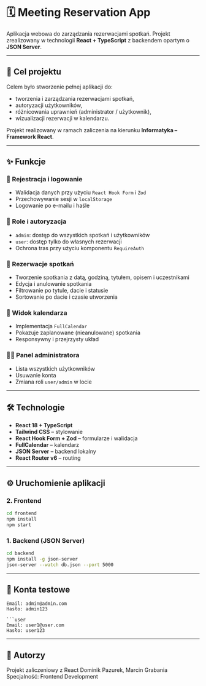 # 🗓️ Meeting Reservation App

Aplikacja webowa do zarządzania rezerwacjami spotkań. Projekt zrealizowany w technologii **React + TypeScript** z backendem opartym o **JSON Server**.

---

## 🎯 Cel projektu

Celem było stworzenie pełnej aplikacji do:

- tworzenia i zarządzania rezerwacjami spotkań,
- autoryzacji użytkowników,
- różnicowania uprawnień (administrator / użytkownik),
- wizualizacji rezerwacji w kalendarzu.

Projekt realizowany w ramach zaliczenia na kierunku **Informatyka – Framework React**.

---

## ✨ Funkcje

### 👥 Rejestracja i logowanie

- Walidacja danych przy użyciu `React Hook Form` i `Zod`
- Przechowywanie sesji w `localStorage`
- Logowanie po e-mailu i haśle

### 🔐 Role i autoryzacja

- `admin`: dostęp do wszystkich spotkań i użytkowników
- `user`: dostęp tylko do własnych rezerwacji
- Ochrona tras przy użyciu komponentu `RequireAuth`

### 📅 Rezerwacje spotkań

- Tworzenie spotkania z datą, godziną, tytułem, opisem i uczestnikami
- Edycja i anulowanie spotkania
- Filtrowanie po tytule, dacie i statusie
- Sortowanie po dacie i czasie utworzenia

### 📆 Widok kalendarza

- Implementacja `FullCalendar`
- Pokazuje zaplanowane (nieanulowane) spotkania
- Responsywny i przejrzysty układ

### 🧑‍💼 Panel administratora

- Lista wszystkich użytkowników
- Usuwanie konta
- Zmiana roli `user/admin` w locie

---

## 🛠️ Technologie

- **React 18 + TypeScript**
- **Tailwind CSS** – stylowanie
- **React Hook Form + Zod** – formularze i walidacja
- **FullCalendar** – kalendarz
- **JSON Server** – backend lokalny
- **React Router v6** – routing

---

## ⚙️ Uruchomienie aplikacji

### 2. Frontend

```bash
cd frontend
npm install
npm start
```

### 1. Backend (JSON Server)

```bash
cd backend
npm install -g json-server
json-server --watch db.json --port 5000
```

---

## 🧪 Konta testowe

````admin
Email: admin@admin.com
Hasło: admin123

```user
Email: user1@user.com
Hasło: user123
````

---

## 📌 Autorzy

Projekt zaliczeniowy z React
Dominik Pazurek, Marcin Grabania
Specjalność: Frontend Development
